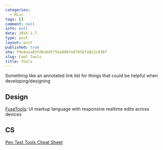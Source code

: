 ```yaml
---
categories:
  - Misc
tags: []
comment: null
info: null
date: 2016-1-7
type: post
layout: post
published: true
sha: f9e4aaa83fd0a6d5f55e806fe8705bfa822c938f
slug: Cool Tools
title: Tools
---
```

Something like an annotated link list for things that could be helpful when developing/designing

## Design
[FuseTools](https://www.fusetools.com/): UI markup language with responsive realtime edits across devices

## CS
[Pen Test Tools Cheat Sheet](https://highon.coffee/blog/penetration-testing-tools-cheat-sheet/)

